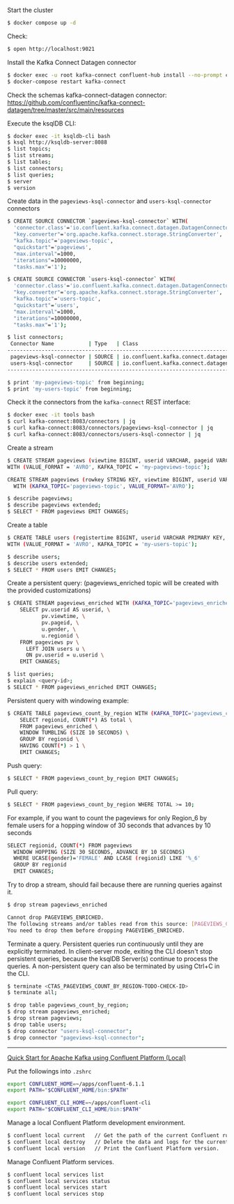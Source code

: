 Start the cluster

```bash
$ docker compose up -d
```

Check:

```bash
$ open http://localhost:9021
```

Install the Kafka Connect Datagen connector

```bash
$ docker exec -u root kafka-connect confluent-hub install --no-prompt confluentinc/kafka-connect-datagen:0.6.5 
$ docker-compose restart kafka-connect
```

Check the schemas kafka-connect-datagen connector: https://github.com/confluentinc/kafka-connect-datagen/tree/master/src/main/resources


Execute the ksqlDB CLI:

```bash
$ docker exec -it ksqldb-cli bash
$ ksql http://ksqldb-server:8088
$ list topics;
$ list streams;
$ list tables;
$ list connectors;
$ list queries;
$ server
$ version
```

Create data in the `pageviews-ksql-connector` and `users-ksql-connector` connectors

```bash
$ CREATE SOURCE CONNECTOR `pageviews-ksql-connector` WITH( 
  'connector.class'='io.confluent.kafka.connect.datagen.DatagenConnector',
  "key.converter"='org.apache.kafka.connect.storage.StringConverter',
  "kafka.topic"='pageviews-topic',
  "quickstart"='pageviews',
  "max.interval"=1000,
  "iterations"=10000000,
  "tasks.max"='1');
```

```bash
$ CREATE SOURCE CONNECTOR `users-ksql-connector` WITH( 
  'connector.class'='io.confluent.kafka.connect.datagen.DatagenConnector',
  "key.converter"='org.apache.kafka.connect.storage.StringConverter',
  "kafka.topic"='users-topic',
  "quickstart"='users',
  "max.interval"=1000,
  "iterations"=10000000,
  "tasks.max"='1');
```

```bash
$ list connectors;
 Connector Name           | Type   | Class                                               | Status
-----------------------------------------------------------------------------------------------------------------------
 pageviews-ksql-connector | SOURCE | io.confluent.kafka.connect.datagen.DatagenConnector | RUNNING (1/1 tasks RUNNING)
 users-ksql-connector     | SOURCE | io.confluent.kafka.connect.datagen.DatagenConnector | RUNNING (1/1 tasks RUNNING)
-----------------------------------------------------------------------------------------------------------------------
```

```bash
$ print 'my-pageviews-topic' from beginning;
$ print 'my-users-topic' from beginning;
```


Check it the connectors from the `kafka-connect` REST interface:

```bash
$ docker exec -it tools bash
$ curl kafka-connect:8083/connectors | jq
$ curl kafka-connect:8083/connectors/pageviews-ksql-connector | jq
$ curl kafka-connect:8083/connectors/users-ksql-connector | jq
```

Create a stream

```bash
$ CREATE STREAM pageviews (viewtime BIGINT, userid VARCHAR, pageid VARCHAR) \
WITH (VALUE_FORMAT = 'AVRO', KAFKA_TOPIC = 'my-pageviews-topic');

CREATE STREAM pageviews (rowkey STRING KEY, viewtime BIGINT, userid VARCHAR, pageid VARCHAR) \
  WITH (KAFKA_TOPIC='pageviews-topic', VALUE_FORMAT='AVRO');

$ describe pageviews;
$ describe pageviews extended;
$ SELECT * FROM pageviews EMIT CHANGES;
```

Create a table
```bash
$ CREATE TABLE users (registertime BIGINT, userid VARCHAR PRIMARY KEY, gender VARCHAR, regionid VARCHAR) \
WITH (VALUE_FORMAT = 'AVRO', KAFKA_TOPIC = 'my-users-topic');

$ describe users;
$ describe users extended;
$ SELECT * FROM users EMIT CHANGES;
```

Create a persistent query: (pageviews_enriched topic will be created with the provided customizations)

```bash
$ CREATE STREAM pageviews_enriched WITH (KAFKA_TOPIC='pageviews_enriched', partitions = 1, replicas = 1) AS \
    SELECT pv.userid AS userid, \
           pv.viewtime, \
           pv.pageid, \
           u.gender, \
           u.regionid \
    FROM pageviews pv \
      LEFT JOIN users u \
      ON pv.userid = u.userid \
    EMIT CHANGES;
```

```bash
$ list queries;
$ explain <query-id>;
$ SELECT * FROM pageviews_enriched EMIT CHANGES;
```

Persistent query with windowing example:

```bash
$ CREATE TABLE pageviews_count_by_region WITH (KAFKA_TOPIC='pageviews_count_by_region_topic') AS \
    SELECT regionid, COUNT(*) AS total \
    FROM pageviews_enriched \
    WINDOW TUMBLING (SIZE 10 SECONDS) \
    GROUP BY regionid \
    HAVING COUNT(*) > 1 \
    EMIT CHANGES;
```

Push query:

```bash
$ SELECT * FROM pageviews_count_by_region EMIT CHANGES;
```

Pull query:

```bash
$ SELECT * FROM pageviews_count_by_region WHERE TOTAL >= 10;
```

For example, if you want to count the pageviews for only Region_6 by female users for a hopping window 
of 30 seconds that advances by 10 seconds

```bash
SELECT regionid, COUNT(*) FROM pageviews
  WINDOW HOPPING (SIZE 30 SECONDS, ADVANCE BY 10 SECONDS)
  WHERE UCASE(gender)='FEMALE' AND LCASE (regionid) LIKE '%_6'
  GROUP BY regionid
  EMIT CHANGES;
```      


Try to drop a stream, should fail because there are running queries against it.

```bash
$ drop stream pageviews_enriched

Cannot drop PAGEVIEWS_ENRICHED.
The following streams and/or tables read from this source: [PAGEVIEWS_COUNT_BY_REGION].
You need to drop them before dropping PAGEVIEWS_ENRICHED.
```

Terminate a query. Persistent queries run continuously until they are explicitly terminated.
In client-server mode, exiting the CLI doesn't stop persistent queries, because the ksqlDB Server(s) continue to process the queries.
A non-persistent query can also be terminated by using Ctrl+C in the CLI.

```bash
$ terminate <CTAS_PAGEVIEWS_COUNT_BY_REGION-TODO-CHECK-ID>
$ terminate all;
```

```bash
$ drop table pageviews_count_by_region;
$ drop stream pageviews_enriched;
$ drop stream pageviews;
$ drop table users;
$ drop connector "users-ksql-connector";
$ drop connector "pageviews-ksql-connector";
```



------------------------------------------------------------------------------------------------------------------------
[Quick Start for Apache Kafka using Confluent Platform (Local)](https://docs.confluent.io/platform/current/quickstart/ce-quickstart.html)

Put the followings into `.zshrc`

```bash
export CONFLUENT_HOME=~/apps/confluent-6.1.1
export PATH="$CONFLUENT_HOME/bin:$PATH"

export CONFLUENT_CLI_HOME=~/apps/confluent-cli
export PATH="$CONFLUENT_CLI_HOME/bin:$PATH"
```

Manage a local Confluent Platform development environment.

```bash
$ confluent local current   // Get the path of the current Confluent run.
$ confluent local destroy   // Delete the data and logs for the current Confluent run.
$ confluent local version   // Print the Confluent Platform version.
```

Manage Confluent Platform services.

```bash
$ confluent local services list
$ confluent local services status
$ confluent local services start
$ confluent local services stop
```
